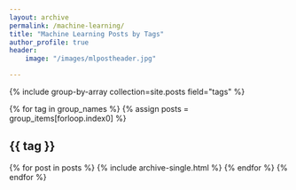 ```yaml
---
layout: archive
permalink: /machine-learning/
title: "Machine Learning Posts by Tags"
author_profile: true
header:
	image: "/images/mlpostheader.jpg"

--- 
```

<!-- {% include base_path %} -->
{% include group-by-array collection=site.posts field="tags" %}

{% for tag in group_names %}
  {% assign posts = group_items[forloop.index0] %}
  <h2 id="{{ tag | slugify }}" class="archive__subtitle">{{ tag }}</h2>
  {% for post in posts %}
    {% include archive-single.html %}
  {% endfor %}
{% endfor %}